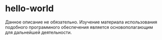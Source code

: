 # hello-world
Данное описание не обязательно. Изучение материала использования подобного программного обеспечения является основополагающим для дальнейшей деятельности. 
